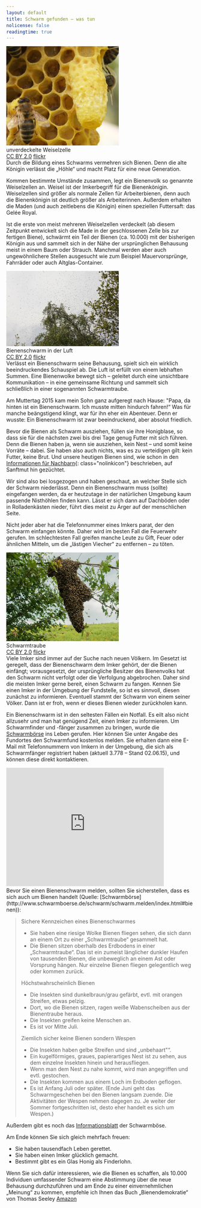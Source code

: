 ```yaml
---
layout: default
title: Schwarm gefunden – was tun
nolicense: false
readingtime: true
---
```


<div class="imageleft" style="max-width:300px;"><img class="img-responsive img-rounded" src="/images/content/Weiselzelle.jpg" alt="Weiselzelle" />unverdeckelte Weiselzelle<br/><a class="text-muted"  href="https://creativecommons.org/licenses/by/2.0/">CC BY 2.0</a> <a class="text-muted" href="https://flic.kr/p/7ZPSiU">flickr</a></div>Durch die Bildung eines Schwarms vermehren sich Bienen. Denn die alte Königin verlässt die „Höhle“ und macht Platz für eine neue Generation.

Kommen bestimmte Umstände zusammen, legt ein Bienenvolk so genannte Weiselzellen an. Weisel ist der Imkerbegriff für die Bienenkönigin. Weiselzellen sind größer als normale Zellen für Arbeiterbienen, denn auch die Bienenkönigin ist deutlich größer als Arbeiterinnen. Außerdem erhalten die Maden (und auch zeitlebens die Königin) einen speziellen Futtersaft: das Gelée Royal.

Ist die erste von meist mehreren Weiselzellen verdeckelt (ab diesem Zeitpunkt entwickelt sich die Made in der geschlossenen Zelle bis zur fertigen Biene), schwärmt ein Teil der Bienen (ca. 10.000) mit der bisherigen Königin aus und sammelt sich in der Nähe der ursprünglichen Behausung meist in einem Baum oder Strauch. Manchmal werden aber auch ungewöhnlichere Stellen ausgesucht wie zum Beispiel Mauervorsprünge, Fahrräder oder auch Altglas-Container.

<div class="imageright" style="max-width:300px;"><img class="img-responsive img-rounded" src="/images/content/BienenschwarmLuft.jpg" alt="Bienenschwarm in der Luft" />Bienenschwarm in der Luft<br/><a class="text-muted"  href="https://creativecommons.org/licenses/by/2.0/">CC BY 2.0</a> <a class="text-muted" href="https://flic.kr/p/7ZPJFU">flickr</a></div>Verlässt ein Bienenschwarm seine Behausung, spielt sich ein wirklich beeindruckendes Schauspiel ab. Die Luft ist erfüllt von einem lebhaften Summen. Eine Bienenwolke bewegt sich – geleitet durch eine unsichtbare Kommunikation – in eine gemeinsame Richtung und sammelt sich schließlich in einer sogenannten Schwarmtraube.

Am Muttertag 2015 kam mein Sohn ganz aufgeregt nach Hause: "Papa, da hinten ist ein Bienenschwarm. Ich musste mitten hindurch fahren!“ Was für manche beängstigend klingt, war für ihn eher ein Abenteuer. Denn er wusste: Ein Bienenschwarm ist zwar beeindruckend, aber absolut friedlich.

Bevor die Bienen als Schwarm ausziehen, füllen sie ihre Honigblase, so dass sie für die nächsten zwei bis drei Tage genug Futter mit sich führen. Denn die Bienen haben ja, wenn sie ausziehen, kein Nest – und somit keine Vorräte – dabei. Sie haben also auch nichts, was es zu verteidigen gilt: kein Futter, keine Brut. Und unsere heutigen Bienen sind, wie schon in den [Informationen für Nachbarn](/content/informationen_fuer_nachbarn.html){: class="nolinkicon"} beschrieben, auf Sanftmut hin gezüchtet.

Wir sind also bei losgezogen und haben geschaut, an welcher Stelle sich der Schwarm niederlässt. Denn ein Bienenschwarm muss (sollte) eingefangen werden, da er heutzutage in der natürlichen Umgebung kaum passende Nisthöhlen finden kann. Lässt er sich dann auf Dachböden oder in Rolladenkästen nieder, führt dies meist zu Ärger auf der menschlichen Seite.

Nicht jeder aber hat die Telefonnummer eines Imkers parat, der den Schwarm einfangen könnte. Daher wird im besten Fall die Feuerwehr gerufen. Im schlechtesten Fall greifen manche Leute zu Gift, Feuer oder ähnlichen Mitteln, um die „lästigen Viecher“ zu entfernen – zu töten.

<div class="imageleft" style="max-width:300px;"><img class="img-responsive img-rounded" src="/images/content/BienenschwarmBaum.jpg" alt="Schwarmtraube" />Schwarmtraube<br/><a class="text-muted"  href="https://creativecommons.org/licenses/by/2.0/">CC BY 2.0</a> <a class="text-muted" href="https://flic.kr/p/tgLTDL">flickr</a></div>Viele Imker sind immer auf der Suche nach neuen Völkern. Im Gesetzt ist geregelt, dass der Bienenschwarm dem Imker gehört, der die Bienen einfängt; vorausgesetzt, der ursprüngliche Besitzer des Bienenvolks hat den Schwarm nicht verfolgt oder die Verfolgung abgebrochen. Daher sind die meisten Imker gerne bereit, einen Schwarm zu fangen. Kennen Sie einen Imker in der Umgebung der Fundstelle, so ist es sinnvoll, diesen zunächst zu informieren. Eventuell stammt der Schwarm von einem seiner Völker. Dann ist er froh, wenn er dieses Bienen wieder zurückholen kann.

Ein Bienenschwarm ist in den seltesten Fällen ein Notfall. Es eilt also nicht allzusehr und man hat genügend Zeit, einen Imker zu informieren. Um Schwarmfinder und -fänger zusammen zu bringen, wurde die [Schwarmbörse](http://www.schwarmboerse.de) ins Leben gerufen. Hier können Sie unter Angabe des Fundortes den Schwarmfund kostenlos melden. Sie erhalten dann eine E-Mail mit Telefonnummern von Imkern in der Umgebung, die sich als Schwarmfänger registriert haben (aktuell 3.778 – Stand 02.06.15), und können diese direkt kontaktieren.

<div class="imageright hideinprint" style="max-width:420px;"><iframe width="420" height="315" src="https://www.youtube.com/embed/cwBGzSa2Wgc" frameborder="0" allowfullscreen></iframe></div>
Bevor Sie einen Bienenschwarm melden, sollten Sie sicherstellen, dass es sich auch um Bienen handelt (Quelle: [Schwarmbörse](http://www.schwarmboerse.de/schwarm/schwarm.melden/index.html#bienen)):

> Sichere Kennzeichen eines Bienenschwarmes
>
>    * Sie haben eine riesige Wolke Bienen fliegen sehen, die sich dann an einem Ort zu einer „Schwarmtraube“ gesammelt hat.
>    * Die Bienen sitzen oberhalb des Erdbodens in einer „Schwarmtraube“. Das ist ein zumeist länglicher dunkler Haufen von tausenden Bienen, die unbeweglich an einem Ast oder Vorsprung hängen. Nur einzelne Bienen fliegen gelegentlich weg oder kommen zurück.
>  
> Höchstwahrscheinlich Bienen
>
>    * Die Insekten sind dunkelbraun/grau gefärbt, evtl. mit orangen Streifen, etwas pelzig.
>    * Dort, wo die Bienen sitzen, ragen weiße Wabenscheiben aus der Bienentraube heraus. 
>    * Die Insekten greifen keine Menschen an.
>    * Es ist vor Mitte Juli.
>
> Ziemlich sicher keine Bienen sondern Wespen
>
>    * Die Insekten haben gelbe Streifen und sind „unbehaart"“.
>    * Ein kugelförmiges, graues, papierartiges Nest ist zu sehen, aus dem einzelne Insekten hinein und herausfliegen.
>    * Wenn man dem Nest zu nahe kommt, wird man angegriffen und evtl. gestochen.
>    * Die Insekten kommen aus einem Loch im Erdboden geflogen.
>    * Es ist Anfang Juli oder später. (Ende Juni geht das Schwarmgeschehen bei den Bienen langsam zuende. Die Aktivitäten der Wespen nehmen dagegen zu. Je weiter der Sommer fortgeschritten ist, desto eher handelt es sich um Wespen.)

Außerdem gibt es noch das [Informationsblatt](http://www.schwarmboerse.de/fix/doc/infoblatt.pdf) der Schwarmböse.

Am Ende können Sie sich gleich mehrfach freuen:

* Sie haben tausendfach Leben gerettet.
* Sie haben einen Imker glücklich gemacht.
* Bestimmt gibt es ein Glas Honig als Finderlohn.

Wenn Sie sich dafür interessieren, wie die Bienen es schaffen, als 10.000 Individuen umfassender Schwarm eine Abstimmung über die neue Behausung durchzuführen und am Ende zu einer einvernehmlichen „Meinung“ zu kommen, empfehle ich Ihnen das Buch „Bienendemokratie“ von Thomas Seeley [Amazon](http://www.amazon.de/dp/3100751388)